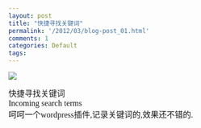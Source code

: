 ```yaml
---
layout: post
title: "快捷寻找关键词"
permalink: '/2012/03/blog-post_01.html'
comments: 1
categories: Default
tags: 
---
```

![](http://www.seoconsultantfirm.com/Images/Keyword.jpg) 

<div><p style="margin-top:0px;margin-right:0px;margin-bottom:0px;margin-left:0px;font-family:Simsun;text-align:left;font-size:medium">快捷寻找关键词</p><p style="margin-top:0px;margin-right:0px;margin-bottom:0px;margin-left:0px;font-family:Simsun;text-align:left;font-size:medium">  Incoming search terms</p><p style="margin-top:0px;margin-right:0px;margin-bottom:0px;margin-left:0px;font-family:Simsun;text-align:left;font-size:medium">呵呵一个wordpress插件,记录关键词的,效果还不错的.</p></div>